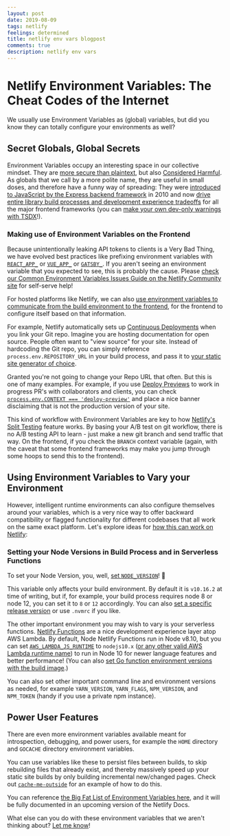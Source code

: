 ```yaml
---
layout: post
date: 2019-08-09
tags: netlify
feelings: determined
title: netlify env vars blogpost
comments: true
description: netlify env vars
---
```


# Netlify Environment Variables: The Cheat Codes of the Internet

We usually use Environment Variables as (global) variables, but did you know they can totally configure your environments as well?

## Secret Globals, Global Secrets

Environment Variables occupy an interesting space in our collective mindset. They are [more secure than plaintext](https://stackoverflow.com/questions/12461484/is-it-secure-to-store-passwords-as-environment-variables-rather-than-as-plain-t), but also [Considered Harmful](https://news.ycombinator.com/item?id=8826024). As globals that we call by a more polite name, they are useful in small doses, and therefore have a funny way of spreading: They were [introduced to JavaScript by the Express backend framework](https://github.com/expressjs/express/commit/03b56d8140dc5c2b574d410bfeb63517a0430451) in 2010 and now [drive entire library build processes and development experience tradeoffs](https://overreacted.io/how-does-the-development-mode-work/) for all the major frontend frameworks (you can [make your own dev-only warnings with TSDX](https://github.com/palmerhq/tsdx#development-only-expressions--treeshaking)!).

### Making use of Environment Variables on the Frontend

Because unintentionally leaking API tokens to clients is a Very Bad Thing, we have evolved best practices like prefixing environment variables with [`REACT_APP_`](https://facebook.github.io/create-react-app/docs/adding-custom-environment-variables#docsNav) or [`VUE_APP_`](https://cli.vuejs.org/guide/mode-and-env.html#environment-variables) or [`GATSBY_`](https://www.gatsbyjs.org/docs/environment-variables/#client-side-javascript). If you aren't seeing an environment variable that you expected to see, this is probably the cause. Please [check our Common Environment Variables Issues Guide on the Netlify Community site](https://community.netlify.com/t/common-issue-using-environment-variables-on-netlify-correctly/267/1) for self-serve help!

For hosted platforms like Netlify, we can also [use environment variables to communicate from the build environment to the frontend](https://www.netlify.com/docs/continuous-deployment/?utm_source=blog&utm_medium=scotchio&utm_campaign=devex#environment-variables), for the frontend to configure itself based on that information.

For example, Netlify automatically sets up [Continuous Deployments](https://www.netlify.com/docs/continuous-deployment/?utm_source=blog&utm_medium=scotchio&utm_campaign=devex) when you link your Git repo. Imagine you are hosting documentation for open source. People often want to "view source" for your site. Instead of hardcoding the Git repo, you can simply reference `process.env.REPOSITORY_URL` in your build process, and pass it to [your static site generator of choice](https://staticgen.com).

Granted you're not going to change your Repo URL that often. But this is one of many examples. For example, if you use [Deploy Previews](https://www.netlify.com/blog/2016/07/20/introducing-deploy-previews-in-netlify/) to work in progress PR's with collaborators and clients, you can check [`process.env.CONTEXT === 'deploy-preview'`](https://www.netlify.com/docs/continuous-deployment/?utm_source=blog&utm_medium=scotchio&utm_campaign=devex#environment-variables) and place a nice banner disclaiming that is not the production version of your site.

This kind of workflow with Environment Variables are key to how [Netlify's Split Testing](https://www.netlify.com/docs/split-testing/?utm_source=blog&utm_medium=scotchio&utm_campaign=devex) feature works. By basing your A/B test on git workflow, there is no A/B testing API to learn - just make a new git branch and send traffic that way. On the frontend, if you check the `BRANCH` context variable (again, with the caveat that some frontend frameworks may make you jump through some hoops to send this to the frontend).

## Using Environment Variables to Vary your Environment

However, intelligent runtime environments can also configure themselves around your variables, which is a very nice way to offer backward compatibility or flagged functionality for different codebases that all work on the same exact platform. Let's explore ideas for [how this can work on Netlify](https://www.netlify.com/docs/build-settings/?utm_source=blog&utm_medium=scotchio&utm_campaign=devex#build-environment-variables):

### Setting your Node Versions in Build Process and in Serverless Functions

To set your Node Version, you, well, [set `NODE_VERSION`](https://www.netlify.com/docs/continuous-deployment/?utm_source=blog&utm_medium=scotchio&utm_campaign=devex#node)! 🤯 

This variable only affects your build environment. By default it is `v10.16.2` at time of writing, but if, for example, your build process requires node 8 or node 12, you can set it to `8` or `12` accordingly. You can also [set a specific release version](https://www.netlify.com/docs/continuous-deployment/?utm_source=blog&utm_medium=scotchio&utm_campaign=devex#node) or use `.nvmrc` if you like.

The other important environment you may wish to vary is your serverless functions. [Netlify Functions](https://www.netlify.com/docs/functions/?utm_source=blog&utm_medium=scotchio&utm_campaign=devex) are a nice development experience layer atop AWS Lambda. By default, Node Netlify Functions run in Node v8.10, but you can set [`AWS_LAMBDA_JS_RUNTIME`](https://www.netlify.com/docs/functions/?utm_source=blog&utm_medium=scotchio&utm_campaign=devex#javascript-runtime-settings) to `nodejs10.x` ([or any other valid AWS Lambda runtime name](https://docs.aws.amazon.com/lambda/latest/dg/current-supported-versions.html)) to run in Node 10 for newer language features and better performance! (You can also [set Go function environment versions with the build image](https://www.netlify.com/docs/functions/?utm_source=blog&utm_medium=scotchio&utm_campaign=devex#building-go-functions-with-netlify-s-continuous-deployment).)

You can also set other important command line and environment versions as needed, for example `YARN_VERSION`, `YARN_FLAGS`, `NPM_VERSION`, and `NPM_TOKEN` (handy if you use a private npm instance).

## Power User Features

There are even more environment variables available meant for introspection, debugging, and power users, for example the `HOME` directory and `GOCACHE` directory environment variables. 

You can use variables like these to persist files between builds, to skip rebuilding files that already exist, and thereby massively speed up your static site builds by only building incremental new/changed pages. Check out [`cache-me-outside`](https://github.com/DavidWells/cache-me-outside#1-configure-the-files-you-want-to-cache) for an example of how to do this.

You can reference [the Big Fat List of Environment Variables here](https://gist.github.com/sw-yx/c53634e7e63f0015e43c16bc26832283), and it will be fully documented in an upcoming version of the Netlify Docs.

What else can you do with these environment variables that we aren't thinking about? [Let me know](https://twitter.com/swyx)!
